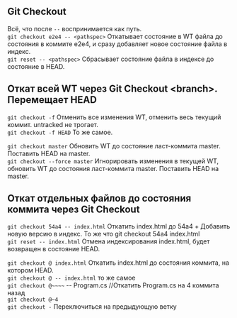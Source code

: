 ## Git Checkout
Всё, что после `--` воспринимается как путь.  
`git checkout e2e4 -- <pathspec>` Откатывает состояние в WT файла до состояния в коммите e2e4, и сразу добавляет новое состояние файла в индекс.  
 `git reset -- <pathspec>` Сбрасывает состояние файла в индексе до состояние в HEAD.  

## Откат всей WT через Git Checkout \<branch\>. Перемещает HEAD  
`git checkout -f` Отменить все изменения WT, отменить весь текущий коммит. untracked не трогает.  
`git checkout -f HEAD` То же самое.   

`git checkout master` Обновить WT до состояние ласт-коммита master. Поставить HEAD на master.  
`git checkout --force master` Игнорировать изменения в текущей WT, обновить WT до состояния ласт-коммита master. Поставить HEAD на master.  

## Откат отдельных файлов до состояния коммита через Git Checkout
`git checkout 54a4 -- index.html` Откатить index.html до 54a4 + Добавить новую версию в индекс. То же что git checkout 54a4 index.html  
`git reset -- index.html` Отмена индексирования index.html, будет возвращен в состояние HEAD.  

`git checkout @ index.html` Откатить index.html до состояния коммита, на котором HEAD.  
`git checkout @ -- index.html` то же самое  
`git checkout @~~~~` -- Program.cs //Откатить Program.cs на 4 коммита назад  
`git checkout @~4`  
`git checkout -` Переключиться на предыдующую ветку  